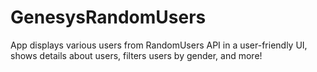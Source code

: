 # GenesysRandomUsers


App displays various users from RandomUsers API in a user-friendly UI, shows details about users, filters users by gender, and more!
